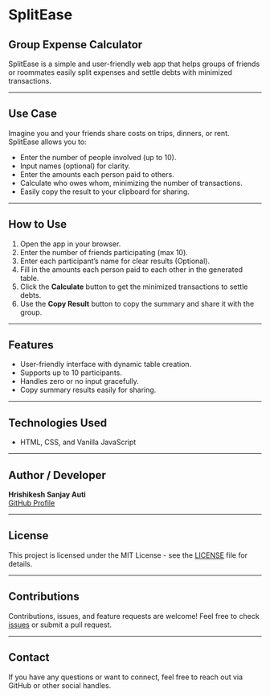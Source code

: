 # SplitEase

## Group Expense Calculator

SplitEase is a simple and user-friendly web app that helps groups of friends or roommates easily split expenses and settle debts with minimized transactions.

---

## Use Case

Imagine you and your friends share costs on trips, dinners, or rent. SplitEase allows you to:

- Enter the number of people involved (up to 10).
- Input names (optional) for clarity.
- Enter the amounts each person paid to others.
- Calculate who owes whom, minimizing the number of transactions.
- Easily copy the result to your clipboard for sharing.

---

## How to Use

1. Open the app in your browser.
2. Enter the number of friends participating (max 10).
3. Enter each participant’s name for clear results (Optional).
4. Fill in the amounts each person paid to each other in the generated table.
5. Click the **Calculate** button to get the minimized transactions to settle debts.
6. Use the **Copy Result** button to copy the summary and share it with the group.

---

## Features

- User-friendly interface with dynamic table creation.
- Supports up to 10 participants.
- Handles zero or no input gracefully.
- Copy summary results easily for sharing.

---

## Technologies Used

- HTML, CSS, and Vanilla JavaScript

---

## Author / Developer

**Hrishikesh Sanjay Auti**  
[GitHub Profile](https://github.com/autihrishi)

---

## License

This project is licensed under the MIT License - see the [LICENSE](LICENSE) file for details.

---

## Contributions

Contributions, issues, and feature requests are welcome! Feel free to check [issues](https://github.com/autihrishi/SplitEase/issues) or submit a pull request.

---

## Contact

If you have any questions or want to connect, feel free to reach out via GitHub or other social handles.
